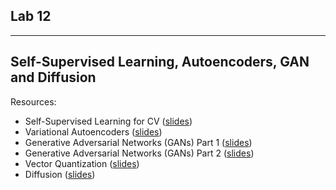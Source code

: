 ## Lab 12
***
## Self-Supervised Learning, Autoencoders, GAN and Diffusion

Resources: 
- Self-Supervised Learning for CV ([slides](https://docs.google.com/presentation/d/1UYCZFrGMcfcNQX3us-Jl5p82Hk4bRDZmWaS5XSh-qyA/edit?usp=share_link))
- Variational Autoencoders ([slides](https://docs.google.com/presentation/d/1WAaW-uY10OL9qVQx5FPsvF7ppyiBawgfr3Kd_Qj9vh8/edit?usp=sharing))
- Generative Adversarial Networks (GANs) Part 1 ([slides](https://docs.google.com/presentation/d/1A8dD_JWf9O2ma9Yp2IlDyv_ca34f_X86V9KBP6bJTBE/edit?usp=sharing))
- Generative Adversarial Networks (GANs) Part 2 ([slides](https://docs.google.com/presentation/d/1843sgPZCPXnokwGZIleOb8mK0IkUH9L6sfZ0yCu4u5w/edit?usp=sharing))
- Vector Quantization ([slides](https://docs.google.com/presentation/d/16Ssqu38yDDWCtB7mDh1kB4bTR8D_58qE5_CXM5qsFB4/edit?usp=sharing))
- Diffusion ([slides](https://docs.google.com/presentation/d/1RrmrAuFi2fk2OIWr8EsG9CmeoI3qQ6OFR29EzpdlYJ4/edit?usp=sharing))
